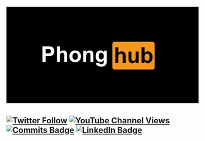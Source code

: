 ![PhongLee's GitHub Banner](/assets/PhongHublogo.jpg)

[![Twitter Follow](https://img.shields.io/twitter/follow/techielass?label=Twitter%20Followers&style=social)](https://twitter.com/intent/follow?screen_name=techielass)
[![YouTube Channel Views](https://img.shields.io/youtube/channel/views/UC5Sk5Zp-nxKVu7Lke_91J_w?style=social)](http://www.youtube.com/channel/UC5Sk5Zp-nxKVu7Lke_91J_w?sub_confirmation=1)
[![Commits Badge](https://badges.pufler.dev/commits/monthly/PhongLee1210)](https://badges.pufler.dev)
[![LinkedIn Badge](https://img.shields.io/badge/LinkedIn-Profile-informational?style=flat&logo=linkedin&logoColor=white&color=0D76A8)](https://www.linkedin.com//in/lê-thanh-phong-7013051b7)
---
